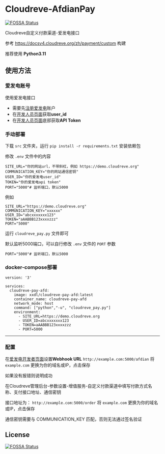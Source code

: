 # Cloudreve-AfdianPay
[![FOSSA Status](https://app.fossa.com/api/projects/git%2Bgithub.com%2Fessesoul%2FCloudreve-AfdianPay.svg?type=shield)](https://app.fossa.com/projects/git%2Bgithub.com%2Fessesoul%2FCloudreve-AfdianPay?ref=badge_shield)


Cloudreve自定义付款渠道-爱发电接口

参考 https://docsv4.cloudreve.org/zh/payment/custom 构建

推荐使用 **Python3.11**

## 使用方法

### 爱发电账号
使用爱发电接口
- 需要先[注册爱发电](https://afdian.com/)账户
- 在[开发人员页面](https://afdian.com/dashboard/dev)获取**user_id**
- 在[开发人员页面](https://afdian.com/dashboard/dev)底部获取**API Token**

### 手动部署

下载 `src` 文件夹，运行 `pip install -r requirements.txt` 安装依赖包

修改 `.env` 文件中的内容

```
SITE_URL="你的网站url，不带斜杠，例如 https://demo.cloudreve.org"
COMMUNICATION_KEY="你的网站通信密钥"
USER_ID="你的爱发电user_id"
TOKEN="你的爱发电api token"
PORT="5000"# 监听端口，默认5000
```

例如

```
SITE_URL="https://demo.cloudreve.org"
COMMUNICATION_KEY="xxxxxx"
USER_ID="abcxxxxxxx123"
TOKEN="aAABBB123xxxxzzz"
PORT="5000"
```

运行 `cloudreve_pay.py` 文件即可

默认监听5000端口，可以自行修改 `.env` 文件的 `PORT` 参数

```
PORT="5000"# 监听端口，默认5000
```

### docker-compose部署

```
version: '3'

services:
  cloudreve-pay-afd:
    image: xxdl/cloudreve-pay-afd:latest
    container_name: cloudreve-pay-afd
    network_mode: host
    command: ["python","-u", "cloudreve_pay.py"]
    environment:
      - SITE_URL=https://demo.cloudreve.org
      - USER_ID=abcxxxxxxx123
      - TOKEN=aAABBB123xxxxzzz
      - PORT=5000
```


------

### 配置

在[爱发电开发者页面](https://afdian.com/dashboard/dev)设置**Webhook URL** `http://example.com:5000/afdian`
将 `example.com` 更换为你的域名或IP，点击保存

如果没有报错则说明成功

在Cloudreve管理后台-参数设置-增值服务-自定义付款渠道中填写付款方式名称、支付接口地址、通信密钥

接口地址为： `http://example.com:5000/order`  将 `example.com` 更换为你的域名或IP，点击保存

通信密钥需要与 COMMUNICATION_KEY 匹配，否则无法通过签名验证



## License
[![FOSSA Status](https://app.fossa.com/api/projects/git%2Bgithub.com%2Fessesoul%2FCloudreve-AfdianPay.svg?type=large)](https://app.fossa.com/projects/git%2Bgithub.com%2Fessesoul%2FCloudreve-AfdianPay?ref=badge_large)
